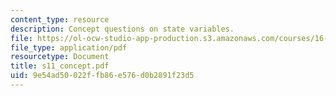 ```yaml
---
content_type: resource
description: Concept questions on state variables.
file: https://ol-ocw-studio-app-production.s3.amazonaws.com/courses/16-01-unified-engineering-i-ii-iii-iv-fall-2005-spring-2006/9e54ad50022ffb86e576d0b2891f23d5_s11_concept.pdf
file_type: application/pdf
resourcetype: Document
title: s11_concept.pdf
uid: 9e54ad50-022f-fb86-e576-d0b2891f23d5
---
```

